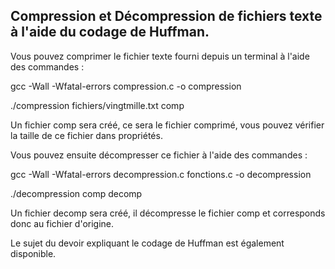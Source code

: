 Compression et Décompression de fichiers texte à l'aide du codage de Huffman.
------------------------------------------------------------------------------------------------------------------------------------------------------------------
Vous pouvez comprimer le fichier texte fourni depuis un terminal à l'aide des commandes : 

gcc -Wall -Wfatal-errors compression.c -o compression

./compression fichiers/vingtmille.txt comp

Un fichier comp sera créé, ce sera le fichier comprimé, vous pouvez vérifier la taille de ce fichier dans propriétés.


Vous pouvez ensuite décompresser ce fichier à l'aide des commandes : 

gcc -Wall -Wfatal-errors decompression.c fonctions.c -o decompression

./decompression comp decomp

Un fichier decomp sera créé, il décompresse le fichier comp et corresponds donc au fichier d'origine.


Le sujet du devoir expliquant le codage de Huffman est également disponible.

